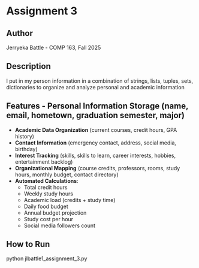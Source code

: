 # Assignment 3 
## Author
Jerryeka Battle - COMP 163, Fall 2025 
## Description 
I put in my person information in a combination of strings, lists, tuples, sets, dictionaries to organize and analyze personal and academic information
## Features - **Personal Information Storage** (name, email, hometown, graduation semester, major)  
- **Academic Data Organization** (current courses, credit hours, GPA history)  
- **Contact Information** (emergency contact, address, social media, birthday)  
- **Interest Tracking** (skills, skills to learn, career interests, hobbies, entertainment backlog)  
- **Organizational Mapping** (course credits, professors, rooms, study hours, monthly budget, contact directory)  
- **Automated Calculations**:  
  - Total credit hours  
  - Weekly study hours  
  - Academic load (credits + study time)  
  - Daily food budget  
  - Annual budget projection  
  - Study cost per hour  
  - Social media followers count  
## How to Run 
python jlbattle1_assignment_3.py

